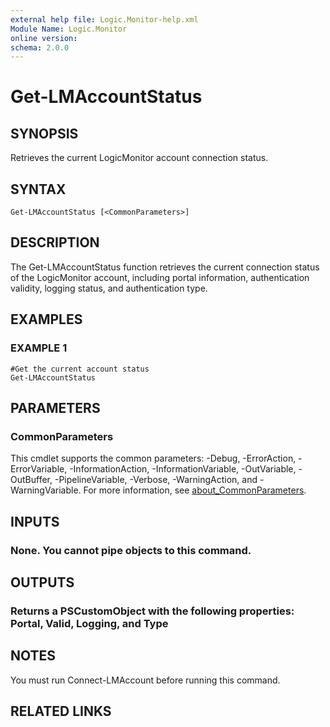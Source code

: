 ```yaml
---
external help file: Logic.Monitor-help.xml
Module Name: Logic.Monitor
online version:
schema: 2.0.0
---
```


# Get-LMAccountStatus

## SYNOPSIS
Retrieves the current LogicMonitor account connection status.

## SYNTAX

```
Get-LMAccountStatus [<CommonParameters>]
```

## DESCRIPTION
The Get-LMAccountStatus function retrieves the current connection status of the LogicMonitor account, including portal information, authentication validity, logging status, and authentication type.

## EXAMPLES

### EXAMPLE 1
```
#Get the current account status
Get-LMAccountStatus
```

## PARAMETERS

### CommonParameters
This cmdlet supports the common parameters: -Debug, -ErrorAction, -ErrorVariable, -InformationAction, -InformationVariable, -OutVariable, -OutBuffer, -PipelineVariable, -Verbose, -WarningAction, and -WarningVariable. For more information, see [about_CommonParameters](http://go.microsoft.com/fwlink/?LinkID=113216).

## INPUTS

### None. You cannot pipe objects to this command.
## OUTPUTS

### Returns a PSCustomObject with the following properties: Portal, Valid, Logging, and Type
## NOTES
You must run Connect-LMAccount before running this command.

## RELATED LINKS

